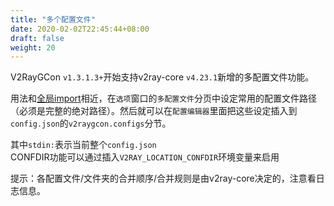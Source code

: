 ```yaml
---
title: "多个配置文件"
date: 2020-02-02T22:45:44+08:00
draft: false
weight: 20
---
```


V2RayGCon `v1.3.1.3+`开始支持v2ray-core `v4.23.1`新增的多配置文件功能。  

用法和[全局import](https://vrnobody.github.io/V2RayGCon/01-usage/17-global-import/)相近，在`选项`窗口的`多配置文件`分页中设定常用的配置文件路径（必须是完整的绝对路径）。然后就可以在`配置编辑器`里面把这些设定插入到`config.json`的`v2raygcon.configs`分节。  

其中`stdin:`表示当前整个`config.json`  
CONFDIR功能可以通过插入`V2RAY_LOCATION_CONFDIR`环境变量来启用  

提示：各配置文件/文件夹的合并顺序/合并规则是由v2ray-core决定的，注意看日志信息。  